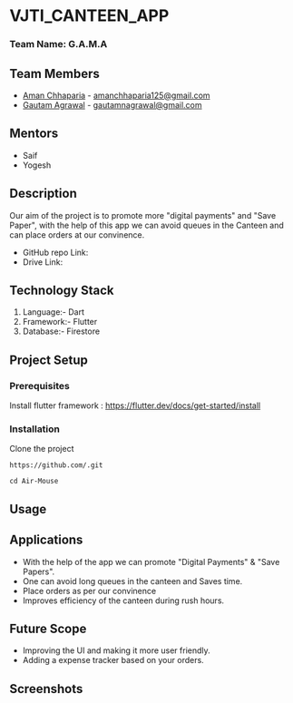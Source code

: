 # VJTI_CANTEEN_APP

### Team Name: G.A.M.A

## Team Members
* [Aman Chhaparia](https://github.com/amanchhaparia) - amanchhaparia125@gmail.com
* [Gautam Agrawal](https://github.com/gautam-dev-maker) - gautamnagrawal@gmail.com

## Mentors
* Saif
* Yogesh

## Description
Our aim of the project is to promote more "digital payments" and "Save Paper", with the help of this app we can avoid queues in the Canteen and can place orders at our convinence.

* GitHub repo Link: 
* Drive Link:

## Technology Stack
1. Language:- Dart
2. Framework:- Flutter
3. Database:- Firestore

## Project Setup
### Prerequisites
Install flutter framework : https://flutter.dev/docs/get-started/install

### Installation
Clone the project
```
https://github.com/.git

cd Air-Mouse
```

## Usage

## Applications
* With the help of the app we can promote "Digital Payments" & "Save Papers".
* One can avoid long queues in the canteen and Saves time.
* Place orders as per our convinence
* Improves efficiency of the canteen during rush hours.

## Future Scope
* Improving the UI and making it more user friendly.
* Adding a expense tracker based on your orders.

## Screenshots
